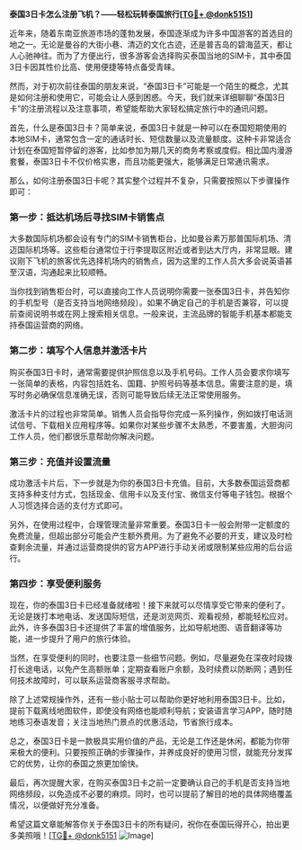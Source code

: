 **泰国3日卡怎么注册飞机？——轻松玩转泰国旅行[[TG💪+ @donk5151](https://t.me/s/donk5151)]**

近年来，随着东南亚旅游市场的蓬勃发展，泰国逐渐成为许多中国游客的首选目的地之一。无论是曼谷的大街小巷、清迈的文化古迹，还是普吉岛的碧海蓝天，都让人心驰神往。而为了方便出行，很多游客会选择购买泰国当地的SIM卡，其中泰国3日卡因其性价比高、使用便捷等特点备受青睐。

然而，对于初次前往泰国的朋友来说，“泰国3日卡”可能是一个陌生的概念，尤其是如何注册和使用它，可能会让人感到困惑。今天，我们就来详细聊聊“泰国3日卡”的注册流程以及注意事项，希望能帮助大家轻松搞定旅行中的通讯问题。

首先，什么是泰国3日卡？简单来说，泰国3日卡就是一种可以在泰国短期使用的本地SIM卡，通常包含一定的通话时长、短信数量以及流量额度。这种卡非常适合计划在泰国短暂停留的游客，比如参加为期几天的商务考察或度假。相比国内漫游套餐，泰国3日卡不仅价格实惠，而且功能更强大，能够满足日常通讯需求。

那么，如何注册泰国3日卡呢？其实整个过程并不复杂，只需要按照以下步骤操作即可：

### **第一步：抵达机场后寻找SIM卡销售点**
大多数国际机场都会设有专门的SIM卡销售柜台，比如曼谷素万那普国际机场、清迈国际机场等。这些柜台通常位于行李提取区附近或者到达大厅内，非常显眼。建议刚下飞机的旅客优先选择机场内的销售点，因为这里的工作人员大多会说英语甚至汉语，沟通起来比较顺畅。

当你找到销售柜台时，可以直接向工作人员说明你需要一张泰国3日卡，并告知你的手机型号（是否支持当地网络频段）。如果不确定自己的手机是否兼容，可以提前查阅说明书或在网上搜索相关信息。一般来说，主流品牌的智能手机基本都能支持泰国运营商的网络。

### **第二步：填写个人信息并激活卡片**
购买泰国3日卡时，通常需要提供护照信息以及手机号码。工作人员会要求你填写一张简单的表格，内容包括姓名、国籍、护照号码等基本信息。需要注意的是，填写时务必确保信息准确无误，否则可能导致后续无法正常使用服务。

激活卡片的过程也非常简单。销售人员会指导你完成一系列操作，例如拨打电话测试信号、下载相关应用程序等。如果你对某些步骤不太熟悉，不要害羞，大胆询问工作人员，他们都很乐意帮助你解决问题。

### **第三步：充值并设置流量**
成功激活卡片后，下一步就是为你的泰国3日卡充值。目前，大多数泰国运营商都支持多种支付方式，包括现金、信用卡以及支付宝、微信支付等电子钱包。根据个人习惯选择合适的支付方式即可。

另外，在使用过程中，合理管理流量非常重要。泰国3日卡一般会附带一定额度的免费流量，但超出部分可能会产生额外费用。为了避免不必要的开支，建议及时检查剩余流量，并通过运营商提供的官方APP进行手动关闭或限制某些应用的后台运行。

### **第四步：享受便利服务**
现在，你的泰国3日卡已经准备就绪啦！接下来就可以尽情享受它带来的便利了。无论是拨打本地电话、发送国际短信，还是浏览网页、观看视频，都能轻松应对。此外，许多泰国3日卡还提供了丰富的增值服务，比如导航地图、语音翻译等功能，进一步提升了用户的旅行体验。

当然，在享受便利的同时，也要注意一些细节问题。例如，尽量避免在深夜时段拨打长途电话，以免产生高额账单；定期查看账户余额，及时续费以防断网；遇到任何技术故障时，可以联系运营商客服寻求帮助。

除了上述常规操作外，还有一些小贴士可以帮助你更好地利用泰国3日卡。比如，提前下载离线地图软件，即使没有网络也能顺利导航；安装语言学习APP，随时随地练习泰语发音；关注当地热门景点的优惠活动，节省旅行成本。

总之，泰国3日卡是一款极具实用价值的产品，无论是工作还是休闲，都能为你带来极大的便利。只要按照正确的步骤操作，并养成良好的使用习惯，就能充分发挥它的优势，让你的泰国之旅更加愉快。

最后，再次提醒大家，在购买泰国3日卡之前一定要确认自己的手机是否支持当地网络频段，以免造成不必要的麻烦。同时，也可以提前了解目的地的具体网络覆盖情况，以便做好充分准备。

希望这篇文章能解答你关于泰国3日卡的所有疑问，祝你在泰国玩得开心，拍出更多美照哦！[[TG💪+ @donk5151](https://t.me/s/donk5151) ![Image](https://i.postimg.cc/rwNCRYN7/Snipaste-2025-04-30-17-27-05.png)]